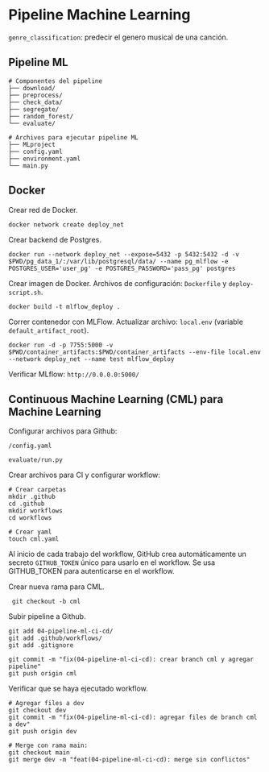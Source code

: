 # **Pipeline Machine Learning**

`genre_classification`: predecir el genero musical de una canción.

## **Pipeline ML**

```ssh
# Componentes del pipeline
├── download/
├── preprocess/
├── check_data/
├── segregate/
├── random_forest/
└── evaluate/

# Archivos para ejecutar pipeline ML
├── MLproject
├── config.yaml
├── environment.yaml
└── main.py
```

## **Docker**

Crear red de Docker.

```ssh
docker network create deploy_net
```

Crear backend de Postgres.

```ssh
docker run --network deploy_net --expose=5432 -p 5432:5432 -d -v $PWD/pg_data_1/:/var/lib/postgresql/data/ --name pg_mlflow -e POSTGRES_USER='user_pg' -e POSTGRES_PASSWORD='pass_pg' postgres
```

Crear imagen de Docker. Archivos de configuración: `Dockerfile` y `deploy-script.sh`.

```ssh
docker build -t mlflow_deploy .
```

Correr contenedor con MLFlow. Actualizar archivo: `local.env` (variable `default_artifact_root`).

```ssh
docker run -d -p 7755:5000 -v $PWD/container_artifacts:$PWD/container_artifacts --env-file local.env --network deploy_net --name test mlflow_deploy
```

Verificar MLflow: `http://0.0.0.0:5000/`

## **Continuous Machine Learning (CML) para Machine Learning**

Configurar archivos para Github:

```ssh
/config.yaml

evaluate/run.py
```

Crear archivos para CI y configurar workflow:

```ssh
# Crear carpetas
mkdir .github
cd .github
mkdir workflows
cd workflows

# Crear yaml
touch cml.yaml
```

Al inicio de cada trabajo del workflow, GitHub crea automáticamente un secreto `GITHUB_TOKEN` único para usarlo en el workflow. Se usa GITHUB_TOKEN para autenticarse en el workflow.

Crear nueva rama para CML.

```
 git checkout -b cml
```

Subir pipeline a Github.

```ssh
git add 04-pipeline-ml-ci-cd/
git add .github/workflows/
git add .gitignore

git commit -m "fix(04-pipeline-ml-ci-cd): crear branch cml y agregar pipeline"
git push origin cml
```

Verificar que se haya ejecutado workflow.

```
# Agregar files a dev
git checkout dev
git commit -m "fix(04-pipeline-ml-ci-cd): agregar files de branch cml a dev"
git push origin dev

# Merge con rama main:
git checkout main
git merge dev -m "feat(04-pipeline-ml-ci-cd): merge sin conflictos"
```